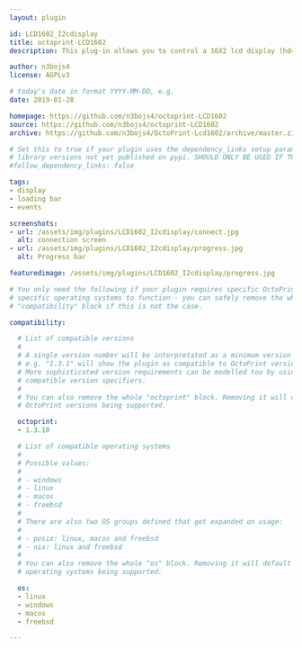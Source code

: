```yaml
---
layout: plugin

id: LCD1602_I2cdisplay
title: octoprint-LCD1602
description: This plug-in allows you to control a 16X2 lcd display (hd44780 connected to port I2C) to display the octoprint status. It is useful for people like me who have a printer without a display. It indicates on which port the printer is connected, the progress of printing. It also displays the remaining print time (thanks to a simple method). See https://github.com/n3bojs4/octoprint-LCD1602/blob/master/CHANGELOG.md for more details.

author: n3bojs4
license: AGPLv3

# today's date in format YYYY-MM-DD, e.g.
date: 2019-01-28

homepage: https://github.com/n3bojs4/octoprint-LCD1602
source: https://github.com/n3bojs4/octoprint-LCD1602
archive: https://github.com/n3bojs4/OctoPrint-Lcd1602/archive/master.zip

# Set this to true if your plugin uses the dependency_links setup parameter to include
# library versions not yet published on pypi. SHOULD ONLY BE USED IF THERE IS NO OTHER OPTION!
#follow_dependency_links: false

tags:
- display
- loading bar
- events

screenshots:
- url: /assets/img/plugins/LCD1602_I2cdisplay/connect.jpg
  alt: connection screen
- url: /assets/img/plugins/LCD1602_I2cdisplay/progress.jpg
  alt: Progress bar

featuredimage: /assets/img/plugins/LCD1602_I2cdisplay/progress.jpg

# You only need the following if your plugin requires specific OctoPrint versions or
# specific operating systems to function - you can safely remove the whole
# "compatibility" block if this is not the case.

compatibility:

  # List of compatible versions
  #
  # A single version number will be interpretated as a minimum version requirement,
  # e.g. "1.3.1" will show the plugin as compatible to OctoPrint versions 1.3.1 and up.
  # More sophisticated version requirements can be modelled too by using PEP440
  # compatible version specifiers.
  #
  # You can also remove the whole "octoprint" block. Removing it will default to all
  # OctoPrint versions being supported.

  octoprint:
  - 1.3.10

  # List of compatible operating systems
  #
  # Possible values:
  #
  # - windows
  # - linux
  # - macos
  # - freebsd
  #
  # There are also two OS groups defined that get expanded on usage:
  #
  # - posix: linux, macos and freebsd
  # - nix: linux and freebsd
  #
  # You can also remove the whole "os" block. Removing it will default to all
  # operating systems being supported.

  os:
  - linux
  - windows
  - macos
  - freebsd

---
```

